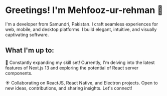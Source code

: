 # Greetings! I'm Mehfooz-ur-rehman 👋
I'm a developer from Samundri, Pakistan. I craft seamless experiences for web, mobile, and desktop platforms. I build elegant, intuitive, and visually captivating software.
## What I'm up to:
🧠 Constantly expanding my skill set! Currently, I'm delving into the latest features of Next.js 13 and exploring the potential of React server components.

☀️ Collaborating on ReactJS, React Native, and Electron projects. Open to new ideas, contributions, and sharing insights. Let's connect!
